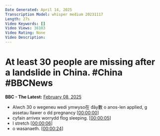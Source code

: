 ```yaml
---
Date Generated: April 14, 2025
Transcription Model: whisper medium 20231117
Length: 27s
Video Keywords: []
Video Views: 36103
Video Rating: None
Video Description: 
---
```


# At least 30 people are missing after a landslide in China. #China #BBCNews
**BBC - The Latest:** [February 08, 2025](https://www.youtube.com/watch?v=_4pzhi9nL4g)
*  Alwch 30 o wegeneu wedi ymwyso在 đây數 o anos-len applied, g assetau llawer o dd pregnancy [[00:00:00](https://www.youtube.com/watch?v=_4pzhi9nL4g&t=0.0s)]
*  cyfain arrivex worrydd flog sleeping. [[00:00:05](https://www.youtube.com/watch?v=_4pzhi9nL4g&t=5.38s)]
*  I stretch [[00:00:06](https://www.youtube.com/watch?v=_4pzhi9nL4g&t=6.72s)]
*  o wasanaeth. [[00:00:24](https://www.youtube.com/watch?v=_4pzhi9nL4g&t=24.42s)]

